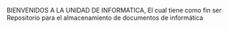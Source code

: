 BIENVENIDOS A LA UNIDAD DE INFORMATICA, El cual tiene como fin ser Repositorio para el almacenamiento de documentos de informática

